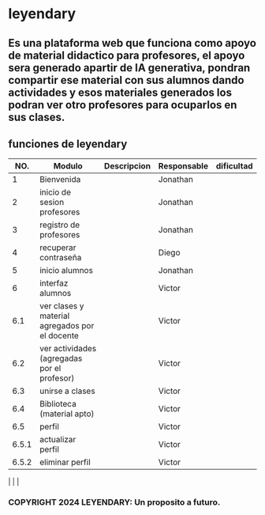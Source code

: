 # leyendary
## Es una plataforma web que funciona como apoyo de material didactico para profesores, el apoyo sera generado apartir de IA generativa, pondran compartir ese material con sus alumnos dando actividades y esos materiales generados los podran ver otro profesores para ocuparlos en sus clases.
## funciones de leyendary
|NO.|Modulo|Descripcion|Responsable|dificultad|
|---|------|-----------|-----------|----------|
|1  |Bienvenida||Jonathan|
|2  |inicio de sesion profesores||Jonathan|
|3  |registro de profesores||Jonathan|
|4  |recuperar contraseña||Diego|
|5  |inicio alumnos||Jonathan|
|6  |interfaz alumnos||Victor|
|6.1|ver clases y material agregados por el docente||Victor|
|6.2|ver actividades (agregadas por el profesor)||Victor|
|6.3|unirse a clases||Victor|
|6.4|Biblioteca (material apto)||Victor|
|6.5|perfil||Victor|
|6.5.1|actualizar perfil||Victor|
|6.5.2|eliminar perfil||Victor|
|
|
|
### COPYRIGHT 2024 LEYENDARY: Un proposito a futuro.
